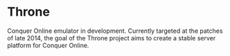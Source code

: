 Throne
======

Conquer Online emulator in development. Currently targeted at the patches of late 2014, the goal of the Throne project aims to create a stable server platform for Conquer Online.
